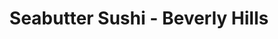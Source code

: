 ---
layout: place
title: "Seabutter Sushi - Beverly Hills"
permalink: /california/beverly-hills/seabutter-sushi-beverly-hills.html
stateAbbr: CA
stateName: California
cityName: Beverly Hills
seo:
  name: "Seabutter Sushi - Beverly Hills"
  type: Restaurant
  links: null
description: "Seabutter Sushi - Beverly Hills serves delicious sushi in Beverly Hills, California. Try fresh Japanese dishes for a great dining experience. "
place_id: ChIJmfnhauu5woAReS6oPmE41Ps
photos:
  - name: >-
      places/ChIJmfnhauu5woAReS6oPmE41Ps/photos/AeeoHcJNL640tteEaPVnk4VgNXxcekknB0PifhdxSHw3kiSj7iqhqxwNg7d2dCcw39Yxmcih_Q3xFIU-f62vMd875rZ00U1OoiLXoo26ttBz81lYsXIw4m8CRBZICFbJeRZYzTeRa2QJ20DrYuzqlrMfvGqFlChp4EqId8ffetq87ZTuCgBYXsqKs74yPIWDM_jsmanwpLj_xnv5T34DkyQZ3sT6Z0cyjGXd41NJY8bAcIUI_6XfdOhfWRKcqZYGcCO7rJ_xcyxFd3oB6d2x2k9drPk9m0mz9DOQgF6WoqaM5LmwHg
    widthPx: 960
    heightPx: 720
    authorAttributions:
      - displayName: Seabutter Sushi - Beverly Hills
        uri: https://maps.google.com/maps/contrib/112888854805077647486
        photoUri: >-
          https://lh3.googleusercontent.com/a-/ALV-UjUOt36RMc0XRXt5e5Q-ybu5hXz5LS2JqM18iHieCtDMwKb65und=s100-p-k-no-mo
    flagContentUri: >-
      https://www.google.com/local/imagery/report/?cb_client=maps_api_places.places_api&image_key=!1e10!2sAF1QipPHeJXtSqXiN8N4Aabjegb8YIdyvsLc8uWKY-Zu&hl=en-US
    googleMapsUri: >-
      https://www.google.com/maps/place//data=!3m4!1e2!3m2!1sAF1QipPHeJXtSqXiN8N4Aabjegb8YIdyvsLc8uWKY-Zu!2e10!4m2!3m1!1s0x80c2b9eb6ae1f999:0xfbd438613ea82e79
  - name: >-
      places/ChIJmfnhauu5woAReS6oPmE41Ps/photos/AeeoHcLxo1HlPe7uW76nt-9u135YVkGRNtlUg5dOqKG-mdJdT8GaTnewnNgMdPSRtT8CkpkJeCdb2mrdUplwP9Ss0IN6lhZXUywG2Nbp3cJFeE_Kuz_MP6iBezrJx0nwsqPTGMZTpXKF7EEf6xQAcsnMi_sxK86d5_cGBqbewki-fmKQLl2B7K13KirJ95N4AwyMtk-MI-a_Lvz9sTmBsR8S7OEDRgHUeEKSzxizMWQkpYiZYtSPqRTTh8E7fDTPfh7KllrXuFYNsKspCiDhkPsfQyiZQV6OG_h9-FIpLYygyeDBCQ
    widthPx: 1042
    heightPx: 1302
    authorAttributions:
      - displayName: Seabutter Sushi - Beverly Hills
        uri: https://maps.google.com/maps/contrib/112888854805077647486
        photoUri: >-
          https://lh3.googleusercontent.com/a-/ALV-UjUOt36RMc0XRXt5e5Q-ybu5hXz5LS2JqM18iHieCtDMwKb65und=s100-p-k-no-mo
    flagContentUri: >-
      https://www.google.com/local/imagery/report/?cb_client=maps_api_places.places_api&image_key=!1e10!2sAF1QipP448NYt7gcAJ9Hauk13fuYHxodwj_Tll6mihuD&hl=en-US
    googleMapsUri: >-
      https://www.google.com/maps/place//data=!3m4!1e2!3m2!1sAF1QipP448NYt7gcAJ9Hauk13fuYHxodwj_Tll6mihuD!2e10!4m2!3m1!1s0x80c2b9eb6ae1f999:0xfbd438613ea82e79
  - name: >-
      places/ChIJmfnhauu5woAReS6oPmE41Ps/photos/AeeoHcK_GDDW4r6Chirr_mkJf83D6-0NbhY2Hv0Mv8kGOWFvI4ubsivtbHHvfepWewLBq14V--BNWEC9ust-p_I3Abt53XgUqwLSseUuj0MPzU_eJ_cfw82em-5gaBcBMsLpKpZMCWWfCC-P57o5A-06ueEOp5t6wkYxIuVOVbrUysdv7zkC-q-2AYrLkFmDWIv8SDm0puUiS6lQF7RUk85Dn7SAXAjJvtNEA1xoJhI1su0qbYYPwMPkBhwtp_8eQMtgXal1vccoVpSarJPDNOylbd746WL7o2ha9JZ21oCKsaNATWOTr_o84y13RJGtbVNFJfqqKaEeBmpKw1k9QqJw1bZ2-Bh7nYyY1kxPapxXPzZmH0x2V6fG0iSMiVWUyNICHW9-p2W1ZTfbLKBRx733A3hfCi6PS6wrf7yGVMv3TEumsbk
    widthPx: 1622
    heightPx: 2048
    authorAttributions:
      - displayName: YennaPPa (Luscious.K)
        uri: https://maps.google.com/maps/contrib/114935484506616628154
        photoUri: >-
          https://lh3.googleusercontent.com/a-/ALV-UjX4gUi6HQNzbfLWJtVmDnRvR8MHn0G-xZt9R1-SsoVQxy7swko=s100-p-k-no-mo
    flagContentUri: >-
      https://www.google.com/local/imagery/report/?cb_client=maps_api_places.places_api&image_key=!1e10!2sCIHM0ogKEICAgID3meDM8gE&hl=en-US
    googleMapsUri: >-
      https://www.google.com/maps/place//data=!3m4!1e2!3m2!1sCIHM0ogKEICAgID3meDM8gE!2e10!4m2!3m1!1s0x80c2b9eb6ae1f999:0xfbd438613ea82e79
  - name: >-
      places/ChIJmfnhauu5woAReS6oPmE41Ps/photos/AeeoHcIvMx6q51XVeR84saoDMxJNK6IeAZ7uctUmxrAHn33Wz_25sOCmdzBrnv9b4BN1SDymA7tQB1lP38qnoZsv62t6-OOhPJbl1Vo4-w1wWCVSY83ausw5wljTxc6XQcODzwLhEwP1p3HkJt4n1p2MH-RIGUhFsdGeRIUQe4VyIEIJsIh0rXdvJ-NK2SXgTv6Os5ML0LJyXmuFguNfFIWF7B4lqU4YejyF3CjgjtEE1Xr22FoSK_ua28lCc8zqHabvKY8f1BJD0Eez6mtHJ4xJPnJCjXc21qp2EoehhbrpRUImzA
    widthPx: 1000
    heightPx: 1250
    authorAttributions:
      - displayName: Seabutter Sushi - Beverly Hills
        uri: https://maps.google.com/maps/contrib/112888854805077647486
        photoUri: >-
          https://lh3.googleusercontent.com/a-/ALV-UjUOt36RMc0XRXt5e5Q-ybu5hXz5LS2JqM18iHieCtDMwKb65und=s100-p-k-no-mo
    flagContentUri: >-
      https://www.google.com/local/imagery/report/?cb_client=maps_api_places.places_api&image_key=!1e10!2sAF1QipMKe6FBB5ZOxYaCQzCmMDTTFXebFBCxyTXCe0ZH&hl=en-US
    googleMapsUri: >-
      https://www.google.com/maps/place//data=!3m4!1e2!3m2!1sAF1QipMKe6FBB5ZOxYaCQzCmMDTTFXebFBCxyTXCe0ZH!2e10!4m2!3m1!1s0x80c2b9eb6ae1f999:0xfbd438613ea82e79
  - name: >-
      places/ChIJmfnhauu5woAReS6oPmE41Ps/photos/AeeoHcJXlLhbOo3hmL9NGlzEHgatDBekloXdCtdSylnlpK1sd8LwH7GAUcFzT8GZkfACLugj0E6gUQGWbSZScJZMOj6W_bPI-_XLCWmC_UfMJ1258uriubxEoSnHIq6YzSYMERIDBXx3XJPFFqeGf8uuZA5c6SdKfviFB4FlPOk1AX63DElKU17N8qDVtAMB3y7K6z901xWUzaJibYV-pddUy4ImqrpAgfiFKp72dCVYlLJIMpRg6_Jb-BOw0sY1Bd8rzlLqpF7fYrCh6H2WEtSbT8YULliv3JoIIfuK0mjhW6uz_w
    widthPx: 3284
    heightPx: 2463
    authorAttributions:
      - displayName: Seabutter Sushi - Beverly Hills
        uri: https://maps.google.com/maps/contrib/112888854805077647486
        photoUri: >-
          https://lh3.googleusercontent.com/a-/ALV-UjUOt36RMc0XRXt5e5Q-ybu5hXz5LS2JqM18iHieCtDMwKb65und=s100-p-k-no-mo
    flagContentUri: >-
      https://www.google.com/local/imagery/report/?cb_client=maps_api_places.places_api&image_key=!1e10!2sAF1QipMyAvg2xIu2dfVl4eJPXosb0Dugmc4HsvqtplFg&hl=en-US
    googleMapsUri: >-
      https://www.google.com/maps/place//data=!3m4!1e2!3m2!1sAF1QipMyAvg2xIu2dfVl4eJPXosb0Dugmc4HsvqtplFg!2e10!4m2!3m1!1s0x80c2b9eb6ae1f999:0xfbd438613ea82e79
  - name: >-
      places/ChIJmfnhauu5woAReS6oPmE41Ps/photos/AeeoHcIVL3m7DNXBIMRW4mlXkS7eabwqbpz1rv3S9nIz1Roy8dmHKOURiRAE6wKUb0HCZq3bVnZLI9NH7q1gLas3O-rYiDMbDh9mZWDIqLXsLFHKiHF6BzakmT-Ml1jyj6n9rgT9P7PD6FNv4rsIFpTovstbBhguUBudibXF5CkvhwNWJ7XyvxMzW6w43O7Vp7GPARwIcGheyR8Ag-covDXJRzER0PUeJX1eDhbmpU0yaw23ENXgzjxdZvuFP0qLflzq-H8n8K2aihw7FwhMpQBooNl8hLWSU8XXSY26tlWKwhP_IQ
    widthPx: 637
    heightPx: 796
    authorAttributions:
      - displayName: Seabutter Sushi - Beverly Hills
        uri: https://maps.google.com/maps/contrib/112888854805077647486
        photoUri: >-
          https://lh3.googleusercontent.com/a-/ALV-UjUOt36RMc0XRXt5e5Q-ybu5hXz5LS2JqM18iHieCtDMwKb65und=s100-p-k-no-mo
    flagContentUri: >-
      https://www.google.com/local/imagery/report/?cb_client=maps_api_places.places_api&image_key=!1e10!2sAF1QipNZZMPLbWcoKEVHn7IZhZRnS7qRavvh-YZJvaz4&hl=en-US
    googleMapsUri: >-
      https://www.google.com/maps/place//data=!3m4!1e2!3m2!1sAF1QipNZZMPLbWcoKEVHn7IZhZRnS7qRavvh-YZJvaz4!2e10!4m2!3m1!1s0x80c2b9eb6ae1f999:0xfbd438613ea82e79
  - name: >-
      places/ChIJmfnhauu5woAReS6oPmE41Ps/photos/AeeoHcLaTmMwSTv2DbJyUHINvsKGgVyH6FvRAE2zz5Fplp0y1AOkSVem8yL2oi8H3Ttvf531SyTjfMVZubeClMsaRYcRRvoqhK-Da97SL4WC3hfQYHx7wkXLYvRQR5InsyUf4LbejxiRMgvgWCHzkF9NOVtVKVakkWXguLiQaHckUufBTwqFWq_hdf5D2Tnsp8bPQgn3xF7p0Nc5a_LFu2WIgFNF_q38ZNuDilW6f6wU4PqiVqK18ixmBGXz7F2eBJkoR_8j_QYirThV-q_L30vboS79rwXcN6Pm1wXTF_qZsYPOsw
    widthPx: 2765
    heightPx: 3456
    authorAttributions:
      - displayName: Seabutter Sushi - Beverly Hills
        uri: https://maps.google.com/maps/contrib/112888854805077647486
        photoUri: >-
          https://lh3.googleusercontent.com/a-/ALV-UjUOt36RMc0XRXt5e5Q-ybu5hXz5LS2JqM18iHieCtDMwKb65und=s100-p-k-no-mo
    flagContentUri: >-
      https://www.google.com/local/imagery/report/?cb_client=maps_api_places.places_api&image_key=!1e10!2sAF1QipOlNG1umGjE2rr0ordb9UvM8o8sVXhVgC_wzTcS&hl=en-US
    googleMapsUri: >-
      https://www.google.com/maps/place//data=!3m4!1e2!3m2!1sAF1QipOlNG1umGjE2rr0ordb9UvM8o8sVXhVgC_wzTcS!2e10!4m2!3m1!1s0x80c2b9eb6ae1f999:0xfbd438613ea82e79
  - name: >-
      places/ChIJmfnhauu5woAReS6oPmE41Ps/photos/AeeoHcI1yYTcICf_GumTR6SRBXziTj2FG2sDcVfBUiBH0pgpSWr6Kj2sRS3tb2pyxodCOFIdhAa-xEbVKDnm1iXLwpwDVJJFrn8WsPA2PvcaULpfzzZIJXIKaYdmSFldg6nq7H9QEn0eJsMhOuzaY7AeYn0ujdZrkaFYB35u8-iAjSOU9HLzJ9tg_4N7R_LuguFeGnynOUjNSR6Vj8QK9fSWMk68athjCGiXF_BscihHB0yz8jNbOwL34orsdigDKiSGJDG0GMuUl5Oldr-ZYA_MhLjtTyW2hNKcA3hFLaeZbDdvUt3YJWNtr8eidFhMWrbyI6_Ju6C-YeSlVF_WsPFVhry3bN4iz_viZ29U4udr5Fqq0YFikKMBz2WppQSToK3W36l4M4HpIbbd5Ka9MNNEUw4ku849INith1cT7834txI
    widthPx: 2041
    heightPx: 2048
    authorAttributions:
      - displayName: YennaPPa (Luscious.K)
        uri: https://maps.google.com/maps/contrib/114935484506616628154
        photoUri: >-
          https://lh3.googleusercontent.com/a-/ALV-UjX4gUi6HQNzbfLWJtVmDnRvR8MHn0G-xZt9R1-SsoVQxy7swko=s100-p-k-no-mo
    flagContentUri: >-
      https://www.google.com/local/imagery/report/?cb_client=maps_api_places.places_api&image_key=!1e10!2sCIHM0ogKEICAgID3meDMUg&hl=en-US
    googleMapsUri: >-
      https://www.google.com/maps/place//data=!3m4!1e2!3m2!1sCIHM0ogKEICAgID3meDMUg!2e10!4m2!3m1!1s0x80c2b9eb6ae1f999:0xfbd438613ea82e79
  - name: >-
      places/ChIJmfnhauu5woAReS6oPmE41Ps/photos/AeeoHcJpk7ATgbq_3A6Jn5sK-B1sFuhdX6nGwq9P2oQvDo7RP9dimBEOQSNBBU7mLmcVOXLRRxbVWd0qu_9H_KQ2ArhYclm0FT_qJdtbLeU7CM5yTNyERvJeckvyM66kvPeeX6oTL1TmgamzxT_1Bl_8J-6lhXUg4L70Hky8eGnhquUeSRjVWOkRos-MFJ4jTs1Nr4fBqDGYnf1BJcgXAOHYnxDo4V7O-d_foa7Ao2kle-S9Tuk3G8GRsf_a7wGXIwlCL8aIiftHf-t-HPlTHVrA4ghT3c_UhZhbtWl6SWI0E6JOMA
    widthPx: 981
    heightPx: 1226
    authorAttributions:
      - displayName: Seabutter Sushi - Beverly Hills
        uri: https://maps.google.com/maps/contrib/112888854805077647486
        photoUri: >-
          https://lh3.googleusercontent.com/a-/ALV-UjUOt36RMc0XRXt5e5Q-ybu5hXz5LS2JqM18iHieCtDMwKb65und=s100-p-k-no-mo
    flagContentUri: >-
      https://www.google.com/local/imagery/report/?cb_client=maps_api_places.places_api&image_key=!1e10!2sAF1QipPaE1gZVV-sBgKmOAo1y9WuRpWfLnDtsWLSAdp5&hl=en-US
    googleMapsUri: >-
      https://www.google.com/maps/place//data=!3m4!1e2!3m2!1sAF1QipPaE1gZVV-sBgKmOAo1y9WuRpWfLnDtsWLSAdp5!2e10!4m2!3m1!1s0x80c2b9eb6ae1f999:0xfbd438613ea82e79
  - name: >-
      places/ChIJmfnhauu5woAReS6oPmE41Ps/photos/AeeoHcLfdnQWA8bQ8QOz1GEO6-IcHKekkr06MdiRFJH7RDv9mBL76HBaUOwi2YosL529PNzqN8_2De6BzODwv5vO8VSEir1iVUFMdgPEnloJiIC9lUx-14us_cnyqfSoahO6ADuxri0-JU3pLajF_d8NfpDrfOl2MJn67_iykH2Fj4zkXY5vLxqhStkSZUJa7A2cJ3yg5cCFe3BWuQSA0GOnWmPoCRLBmlhP_pMxSC40porNthD3bDBxZxx2vP-mxzRj7pvJUZSqEzl-GX8v3X3FJMlsKb_Y9pUfcGpkvaM7gqrTZQ
    widthPx: 945
    heightPx: 1181
    authorAttributions:
      - displayName: Seabutter Sushi - Beverly Hills
        uri: https://maps.google.com/maps/contrib/112888854805077647486
        photoUri: >-
          https://lh3.googleusercontent.com/a-/ALV-UjUOt36RMc0XRXt5e5Q-ybu5hXz5LS2JqM18iHieCtDMwKb65und=s100-p-k-no-mo
    flagContentUri: >-
      https://www.google.com/local/imagery/report/?cb_client=maps_api_places.places_api&image_key=!1e10!2sAF1QipMQqpZ6r7o4QJ7VuOoMNQ_w_QVqsh1ujyAFt1pL&hl=en-US
    googleMapsUri: >-
      https://www.google.com/maps/place//data=!3m4!1e2!3m2!1sAF1QipMQqpZ6r7o4QJ7VuOoMNQ_w_QVqsh1ujyAFt1pL!2e10!4m2!3m1!1s0x80c2b9eb6ae1f999:0xfbd438613ea82e79
address: 9105 W Olympic Blvd, Beverly Hills, CA 90212, USA
street: 9105 W Olympic Blvd
city: Beverly Hills
state: CA
zip: '90212'
country: USA
neighborhood: null
latitude: '34.059644'
longitude: '-118.390086'
accessibility_options:
  wheelchairAccessibleParking: true
  wheelchairAccessibleEntrance: true
  wheelchairAccessibleRestroom: true
  wheelchairAccessibleSeating: true
business_status: OPERATIONAL
name: Seabutter Sushi - Beverly Hills
google_maps_links:
  directionsUri: >-
    https://www.google.com/maps/dir//''/data=!4m7!4m6!1m1!4e2!1m2!1m1!1s0x80c2b9eb6ae1f999:0xfbd438613ea82e79!3e0
  placeUri: https://maps.google.com/?cid=18146190788896763513
  writeAReviewUri: >-
    https://www.google.com/maps/place//data=!4m3!3m2!1s0x80c2b9eb6ae1f999:0xfbd438613ea82e79!12e1
  reviewsUri: >-
    https://www.google.com/maps/place//data=!4m4!3m3!1s0x80c2b9eb6ae1f999:0xfbd438613ea82e79!9m1!1b1
  photosUri: >-
    https://www.google.com/maps/place//data=!4m3!3m2!1s0x80c2b9eb6ae1f999:0xfbd438613ea82e79!10e5
primary_type: Sushi Restaurant
opening_hours:
  regular: null
  current: null
secondary_opening_hours:
  regular:
    weekdayDescriptions: null
    type: null
  current:
    weekdayDescriptions: null
    type: null
phone: null
price_level: null
price_range: null
rating: null
rating_count: 0
website: null
reviews: null
parking_options: null
payment_options: null
allow_dogs: null
curbside_pickup: null
delivery: null
dine_in: null
good_for_children: null
good_for_groups: null
good_for_sports: null
live_music: null
menu_for_children: null
outdoor_seating: null
reservable: null
restroom: null
serves_beer: null
serves_breakfast: null
serves_brunch: null
serves_cocktails: null
serves_coffee: null
serves_dinner: null
serves_dessert: null
serves_lunch: null
serves_vegetarian_food: null
serves_wine: null
takeout: null
summary: null

---